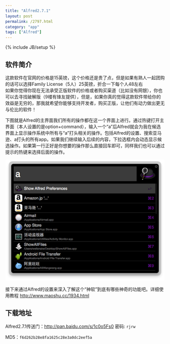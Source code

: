```yaml
---
title: "Alfred2.7.1"
layout: post
permalink: /2797.html
category: "app"
tags: ["Alfred"]
---
```

{% include JB/setup %}

## 软件简介

这款软件在官网的价格是15英镑，这个价格还是贵了点，但是如果有熟人一起团购的话可以选择Family License（5人）25英镑，折合一下每个人48左右  
如果你觉得你现在无法承受正版软件的价格或者购买渠道（比如没有网银），你也可以去寻找破解版（9楼有锋友提供），但是，如果你真的觉得这款软件带给你的效益是无穷的，那我就希望你能够支持开发者，购买正版，让他们有动力做出更无与伦比的软件！

下图就是Alfred的主界面我们所有的操作都在这一个界面上进行。通过热键打开主界面（本人设置的是option+command），输入一个“a”后Alfred就会为我在候选界面上显示操作系统中所有与“a”打头相关的操作。包括Alfred的设置、搜索亚马逊、a打头的所有app。如果我们继续输入后续的内容，下拉选框内会动态显示候选操作。如果第一行正好是你想要的操作那么直接回车即可，同样我们也可以通过提示的热键来选择后面的操作。

<img class=" aligncenter" src="/wp-content/uploads/sinapicv2-backup/2797-ww1-large-005V4vEUjw1erbdr603wxj30i00dmgnk.jpg" alt="Alfred2.7.1完美破解版" />

接下来通过Alfred的设置来深入了解这个“神软”到底有哪些神奇的功能吧。详细使用教程 <a href="http://www.maoshu.cc/1934.html" target="_blank">http://www.maoshu.cc/1934.html</a>

## 下载地址

Alfred2.7.1传送门：<http://pan.baidu.com/s/1c0o5Fs0> 密码: `rjrw`

MD5：`f6d262b28e8fa1625c28e3a0dc2eef5a`

